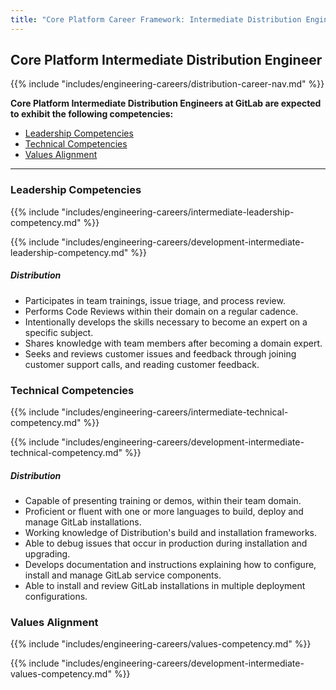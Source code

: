 ```yaml
---
title: "Core Platform Career Framework: Intermediate Distribution Engineer"
---
```


## Core Platform Intermediate Distribution Engineer

{{% include "includes/engineering-careers/distribution-career-nav.md" %}}

**Core Platform Intermediate Distribution Engineers at GitLab are expected to exhibit the following competencies:**

- [Leadership Competencies](#leadership-competencies)
- [Technical Competencies](#technical-competencies)
- [Values Alignment](#values-alignment)

---


### Leadership Competencies

{{% include "includes/engineering-careers/intermediate-leadership-competency.md" %}}

{{% include "includes/engineering-careers/development-intermediate-leadership-competency.md" %}}

##### Distribution

- Participates in team trainings, issue triage, and process review.
- Performs Code Reviews within their domain on a regular cadence.
- Intentionally develops the skills necessary to become an expert on a specific subject.
- Shares knowledge with team members after becoming a domain expert.
- Seeks and reviews customer issues and feedback through joining customer support calls, and reading customer feedback.

### Technical Competencies

{{% include "includes/engineering-careers/intermediate-technical-competency.md" %}}

{{% include "includes/engineering-careers/development-intermediate-technical-competency.md" %}}

##### Distribution

- Capable of presenting training or demos, within their team domain.
- Proficient or fluent with one or more languages to build, deploy and manage GitLab installations.
- Working knowledge of Distribution's build and installation frameworks.
- Able to debug issues that occur in production during installation and upgrading.
- Develops documentation and instructions explaining how to configure, install and manage GitLab service components.
- Able to install and review GitLab installations in multiple deployment configurations.

### Values Alignment

{{% include "includes/engineering-careers/values-competency.md" %}}

{{% include "includes/engineering-careers/development-intermediate-values-competency.md" %}}
